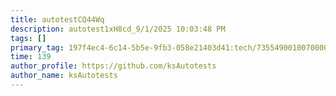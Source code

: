 ```yaml
---
title: autotestCQ44Wq
description: autotest1xH8cd_9/1/2025 10:03:48 PM
tags: []
primary_tag: 197f4ec4-6c14-5b5e-9fb3-058e21403d41:tech/73554900100700000996/67838200100800006287
time: 139
author_profile: https://github.com/ksAutotests
author_name: ksAutotests
---
```

